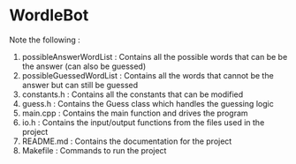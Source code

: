 # WordleBot

Note the following :

1) possibleAnswerWordList : Contains all the possible words that can be be the answer (can also be guessed)
2) possibleGuessedWordList : Contains all the words that cannot be the answer but can still be guessed
3) constants.h : Contains all the constants that can be modified
4) guess.h : Contains the Guess class which handles the guessing logic
5) main.cpp : Contains the main function and drives the program
6) io.h : Contains the input/output functions from the files used in the project
7) README.md : Contains the documentation for the project
8) Makefile : Commands to run the project